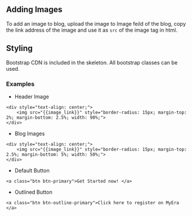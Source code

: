 ## Adding Images
To add an image to blog, upload the image to Image feild of the blog, copy the link address of the image and use it as ```src``` of the image tag in html. 

## Styling
Bootstrap CDN is included in the skeleton. All bootstrap classes can be used. 

### Examples

- Header Image
```
<div style="text-align: center;">
	<img src="{{image_link}}" style="border-radius: 15px; margin-top: 2%; margin-bottom: 2.5%; width: 90%;">
</div>
```
- Blog Images
```
<div style="text-align: center;">
	<img src="{{image_link}}" style="border-radius: 15px; margin-top: 2.5%; margin-bottom: 5%; width: 50%;">
</div>
```
- Default Button
```
<a class="btn btn-primary">Get Started now! </a>
```
- Outlined Button
```
<a class="btn btn-outline-primary">Click here to register on MyEra </a>
```
